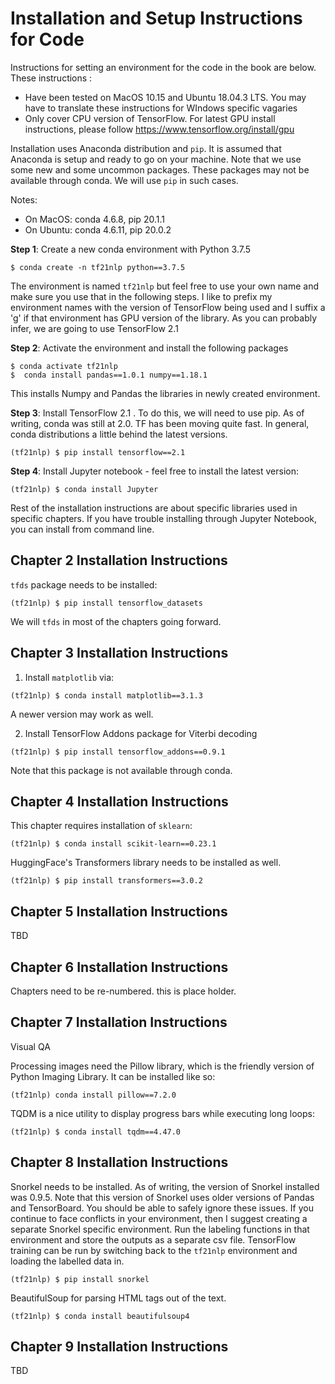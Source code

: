 # Installation and Setup Instructions for Code

Instructions for setting an environment for the code in the book are below. These instructions :

- Have been tested on MacOS 10.15 and Ubuntu 18.04.3 LTS. You may have to translate these instructions for WIndows specific vagaries
- Only cover CPU version of TensorFlow. For latest GPU install instructions, please follow <https://www.tensorflow.org/install/gpu>

Installation uses Anaconda distribution and `pip`. It is assumed that Anaconda is setup and ready to go on your machine. Note that we use some new and some uncommon packages. These packages may not be available through conda. We will use `pip` in such cases.

Notes:

- On MacOS: conda 4.6.8, pip 20.1.1
- On Ubuntu: conda 4.6.11, pip 20.0.2

**Step 1**: Create a new conda environment with Python 3.7.5

```
$ conda create -n tf21nlp python==3.7.5
```

The environment is named `tf21nlp` but feel free to use your own name and make sure you use that in the following steps. I like to prefix my environment names with the version of TensorFlow being used and I suffix a 'g' if that environment has GPU version of the library. As you can probably infer, we are going to use TensorFlow 2.1

**Step 2**: Activate the environment and install the following packages

```
$ conda activate tf21nlp
$  conda install pandas==1.0.1 numpy==1.18.1
```

This installs Numpy and Pandas the libraries in newly created environment.

**Step 3**: Install TensorFlow 2.1 . To do this, we will need to use pip. As of writing, conda was still at 2.0\. TF has been moving quite fast. In general, conda distributions a little behind the latest versions.

```
(tf21nlp) $ pip install tensorflow==2.1
```

**Step 4**: Install Jupyter notebook - feel free to install the latest version:

```
(tf21nlp) $ conda install Jupyter
```

Rest of the installation instructions are about specific libraries used in specific chapters. If you have trouble installing through Jupyter Notebook, you can install from command line.

## Chapter 2 Installation Instructions

`tfds` package needs to be installed:

```
(tf21nlp) $ pip install tensorflow_datasets
```

We will `tfds` in most of the chapters going forward.

## Chapter 3 Installation Instructions

1. Install `matplotlib` via:

  ```
  (tf21nlp) $ conda install matplotlib==3.1.3
  ```

  A newer version may work as well.

2. Install TensorFlow Addons package for Viterbi decoding

  ```
  (tf21nlp) $ pip install tensorflow_addons==0.9.1
  ```

  Note that this package is not available through conda.

## Chapter 4 Installation Instructions

This chapter requires installation of `sklearn`:

```
(tf21nlp) $ conda install scikit-learn==0.23.1
```

HuggingFace's Transformers library needs to be installed as well.

```
(tf21nlp) $ pip install transformers==3.0.2
```

## Chapter 5 Installation Instructions

TBD

## Chapter 6 Installation Instructions

Chapters need to be re-numbered. this is place holder.

## Chapter 7 Installation Instructions

Visual QA

Processing images need the Pillow library, which is the friendly version of Python Imaging Library. It can be installed like so:

```
(tf21nlp) conda install pillow==7.2.0
```

TQDM is a nice utility to display progress bars while executing long loops:

```
(tf21nlp) $ conda install tqdm==4.47.0
```

## Chapter 8 Installation Instructions

Snorkel needs to be installed. As of writing, the version of Snorkel installed was 0.9.5\. Note that this version of Snorkel uses older versions of Pandas and TensorBoard. You should be able to safely ignore these issues. If you continue to face conflicts in your environment, then I suggest creating a separate Snorkel specific environment. Run the labeling functions in that environment and store the outputs as a separate csv file. TensorFlow training can be run by switching back to the `tf21nlp` environment and loading the labelled data in.

```
(tf21nlp) $ pip install snorkel
```

BeautifulSoup for parsing HTML tags out of the text.

```
(tf21nlp) $ conda install beautifulsoup4
```

## Chapter 9 Installation Instructions

TBD
